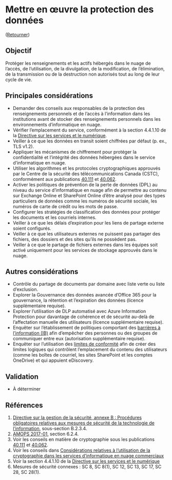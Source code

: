 # Mettre en œuvre la protection des données

([Retourner](/README.md#mesures-de-sécurité-initiales))

## Objectif

Protéger les renseignements et les actifs hébergés dans le nuage de l’accès, de l’utilisation, de la divulgation, de la modification, de l’élimination, de la transmission ou de la destruction non autorisés tout au long de leur cycle de vie.

## Principales considérations

* Demander des conseils aux responsables de la protection des renseignements personnels et de l’accès à l’information dans les institutions avant de stocker des renseignements personnels dans les environnements d’informatique en nuage.
* Vérifier l’emplacement du service, conformément à la section 4.4.1.10 de la [Directive sur les services et le numérique](https://www.tbs-sct.canada.ca/pol/doc-fra.aspx?id=32601).
* Veiller à ce que les données en transit soient chiffrées par défaut (p. ex., TLS v1.2).
* Appliquer les mécanismes de chiffrement pour protéger la confidentialité et l’intégrité des données hébergées dans le service d’informatique en nuage.
* Utiliser les algorithmes et les protocoles cryptographiques approuvés par le Centre de la sécurité des télécommunications Canada (CSTC), conformément aux publications [40.111](https://cyber.gc.ca/fr/orientation/algorithmes-cryptographiques-pour-linformation-non-classifie-protege-et-protege-b) et [40.062](https://www.cse-cst.gc.ca/fr/system/files/pdf_documents/itsp.40.062-fra.pdf).
* Activer les politiques de prévention de la perte de données (DPL) au niveau du service d’informatique en nuage afin de permettre au contenu sur Exchange Online et SharePoint Online d’être analysé pour des types particuliers de données comme les numéros de sécurité sociale, les numéros de carte de crédit ou les mots de passe.
* Configurer les stratégies de classification des données pour protéger les documents et les courriels internes.
* Veiller à ce que les délais d’expiration pour les liens de partage externe soient configurés.
* Veiller à ce que les utilisateurs externes ne puissent pas partager des fichiers, des dossiers et des sites qu’ils ne possèdent pas.
* Veiller à ce que le partage de fichiers externes dans les équipes soit activé uniquement pour les services de stockage approuvés dans le nuage.

## Autres considérations

* Contrôle du partage de documents par domaine avec liste verte ou liste d’exclusion.
* Explorer la Gouvernance des données avancée d’Office 365 pour la gouvernance, la rétention et l’expiration des données (licence supplémentaire requise).
* Explorer l’utilisation de DLP automatisé avec Azure Information Protection pour davantage de cohérence et de sécurité au-delà de l’affectation manuelle des utilisateurs (licence supplémentaire requise).
* Enquêter sur l’établissement de politiques comportant des [barrières à l’information (IB)](https://docs.microsoft.com/fr-ca/microsoftteams/information-barriers-in-teams) afin d’empêcher des personnes ou des groupes de communiquer entre eux (autorisation supplémentaire requise).
* Enquêter sur l’utilisation des [limites de conformité](https://docs.microsoft.com/fr-ca/microsoft-365/compliance/set-up-compliance-boundaries?view=o365-worldwide) afin de créer des limites logiques qui contrôlent l’emplacement du contenu des utilisateurs (comme les boîtes de courriel, les sites SharePoint et les comptes OneDrive) et qui appuient eDiscovery.

## Validation

* À déterminer

## Références

1. [Directive sur la gestion de la sécurité, annexe B : Procédures obligatoires relatives aux mesures de sécurité de la technologie de l’information](https://www.tbs-sct.canada.ca/pol/doc-fra.aspx?id=32611), sous-section B.2.3.4.
2. [AMOPS 2017-01](https://www.canada.ca/en/treasury-board-secretariat/services/access-information-privacy/security-identity-management/direction-secure-use-commercial-cloud-services-spin.html), section 6.2.4.
3. Voir les conseils en matière de cryptographie sous les publications [40.111](https://cyber.gc.ca/fr/orientation/algorithmes-cryptographiques-pour-linformation-non-classifie-protege-et-protege-b) et [40.062](https://www.cse-cst.gc.ca/en/system/files/pdf_documents/itsp.40.062-eng.pdf).
4. Voir les conseils dans [Considérations relatives à l’utilisation de la cryptographie dans les services d’informatique en nuage commerciaux](https://www.canada.ca/fr/gouvernement/systeme/gouvernement-numerique/technologiques-modernes-nouveaux/services-informatique-nuage/consideration-utilisation-de-la-crrptographie-dans-les-services-informatique-en-nauge.html)
5. Voir la section 4.4.1.10 de la [Directive sur les services et le numérique](https://www.tbs-sct.gc.ca/pol/doc-fra.aspx?id=32601)
6. Mesures de sécurité connexes : SC 8, SC 8(1), SC 12, SC 13, SC 17, SC 28, SC 28(1).

